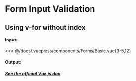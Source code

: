 # Form Input Validation

## Using v-for without index

#### Input:

<<< @/docs/.vuepress/components/Forms/Basic.vue{3-5,12}

#### Output:

<Forms-Basic />

##### [See the official Vue.js doc](uuuuuuuuu)
